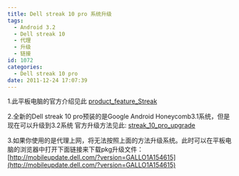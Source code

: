 ```yaml
---
title: Dell streak 10 pro 系统升级
tags:
  - Android 3.2
  - Dell streak 10
  - 代理
  - 升级
  - 链接
id: 1072
categories:
  - Dell streak 10 pro
date: 2011-12-24 17:07:39
---
```


1.此平板电脑的官方介绍见此 [product_feature_Streak](http://mobile.dell-ins.com/product_feature_Streak.php)

2.全新的Dell streak 10 pro预装的是Google Android Honeycomb3.1系统，但是现在可以升级到3.2系统
官方升级方法见此: [streak_10_pro_upgrade](http://mobile.dell-ins.com/streak_10_pro_upgrade.html)

3.如果你使用的是代理上网，将无法按照上面的方法升级系统。此时可以在平板电脑的浏览器中打开下面链接来下载pkg升级文件：
[http://mobileupdate.dell.com/?version=GALLO1A154615](http://mobileupdate.dell.com/?version=GALLO1A154615)